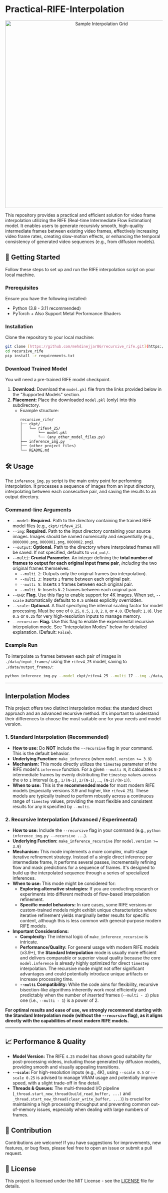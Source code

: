 # Practical-RIFE-Interpolation

<p align="center">
  <img src="image/grid.png" alt="Sample Interpolation Grid" width="600"/>
</p>

This repository provides a practical and efficient solution for video frame interpolation utilizing the RIFE (Real-time Intermediate Flow Estimation) model. It enables users to generate recursivly smooth, high-quality intermediate frames between existing video frames, effectively increasing video frame rates, creating slow-motion effects, or enhancing the temporal consistency of generated video sequences (e.g., from diffusion models).

## 🚀 Getting Started

Follow these steps to set up and run the RIFE interpolation script on your local machine.

### Prerequisites

Ensure you have the following installed:

- Python (3.8 - 3.11 recommended)
- PyTorch + Also Support Metal Performance Shaders

### Installation

Clone the repository to your local machine:

```bash
git clone [https://github.com/mehdinejjar86/recursive_rife.git](https://github.com/mehdinejjar86/recursive_rife.git)
cd recursive_rife
pip install -r requirements.txt
```

### Download Trained Model

You will need a pre-trained RIFE model checkpoint.

1.  **Download:** Download the `model.pkl` file from the links provided below in the "Supported Models" section.
2.  **Placement:** Place the downloaded `model.pkl` (only) into this subdirectory.
    - Example structure:
      ```
      recursive_rife/
      ├── ckpt/
      │   └── rifev4_25/
      │       └── model.pkl
      │       └── (any_other_model_files.py)
      ├── inference_img.py
      ├── (other project files)
      └── README.md
      ```

## 🛠 Usage

The `inference_img.py` script is the main entry point for performing interpolation. It processes a sequence of images from an input directory, interpolating between each consecutive pair, and saving the results to an output directory.

### Command-line Arguments

- `--model`: **Required.** Path to the directory containing the trained RIFE model files (e.g., `ckpt/rifev4_25`).
- `--img`: **Required.** Path to the input directory containing your source images. Images should be named numerically and sequentially (e.g., `0000000.png`, `0000001.png`, `0000002.png`).
- `--output`: **Optional.** Path to the directory where interpolated frames will be saved. If not specified, defaults to `vid_out/`.
- `--multi`: **Crucial Parameter.** An integer defining the **total number of frames to output for each original input frame pair**, _including_ the two original frames themselves.
  - `--multi 2`: Outputs only the original frames (no interpolation).
  - `--multi 3`: Inserts `1` frame between each original pair.
  - `--multi 5`: Inserts `3` frames between each original pair.
  - `--multi N`: Inserts `N-2` frames between each original pair.
- `--UHD`: **Flag.** Use this flag to enable support for 4K images. When set, `--scale` automatically defaults to `0.5` unless explicitly overridden.
- `--scale`: **Optional.** A float specifying the internal scaling factor for model processing. Must be one of `0.25`, `0.5`, `1.0`, `2.0`, or `4.0`. (Default: `1.0`). Use `0.5` or `0.25` for very high-resolution inputs to manage memory.
- `--recursive`: **Flag.** Use this flag to enable the experimental recursive interpolation mode. See "Interpolation Modes" below for detailed explanation. (Default: `False`).

### Example Run

To interpolate `15` frames between each pair of images in `./data/input_frames/` using the `rifev4_25` model, saving to `./data/output_frames/`:

```bash
python inference_img.py --model ckpt/rifev4_25 --multi 17 --img ./data/input_frames --output ./data/output_frames
```

---

## Interpolation Modes

This project offers two distinct interpolation modes: the standard direct approach and an advanced recursive method. It's important to understand their differences to choose the most suitable one for your needs and model version.

### 1\. Standard Interpolation (Recommended)

- **How to use:** Do **NOT** include the `--recursive` flag in your command. This is the default behavior.
- **Underlying Function:** `make_inference` (when `model.version >= 3.9`)
- **Mechanism:** This mode directly utilizes the `timestep` parameter of the RIFE model's `inference` function. For a given `--multi N`, it calculates `N-2` intermediate frames by evenly distributing the `timestep` values across the `0` to `1` interval (e.g., `1/(N-1)`, `2/(N-1)`, ..., `(N-2)/(N-1)`).
- **When to use:** This is the **recommended mode** for most modern RIFE models (especially versions 3.9 and higher, like `rifev4_25`). These models are typically trained to perform robustly across a continuous range of `timestep` values, providing the most flexible and consistent results for any `N` specified by `--multi`.

### 2\. Recursive Interpolation (Advanced / Experimental)

- **How to use:** Include the `--recursive` flag in your command (e.g., `python inference_img.py --recursive ...`).
- **Underlying Function:** `make_inference_recursive` (for `model.version >= 3.9`)
- **Mechanism:** This mode implements a more complex, multi-stage iterative refinement strategy. Instead of a single direct inference per intermediate frame, it performs several passes, incrementally refining flow and mask predictions for a sequence of frames. It's designed to build up the interpolated sequence through a series of specialized inferences.
- **When to use:** This mode might be considered for:
  - **Exploring alternative strategies:** If you are conducting research or experiments into different methods of flow-based interpolation refinement.
  - **Specific model behaviors:** In rare cases, some RIFE versions or custom-trained models might exhibit unique characteristics where iterative refinement yields marginally better results for specific content, although this is less common with general-purpose modern RIFE models.
- **Important Considerations:**
  - **Complexity:** The internal logic of `make_inference_recursive` is intricate.
  - **Performance/Quality:** For general usage with modern RIFE models (v3.9+), the **Standard Interpolation** mode is usually more efficient and delivers comparable or superior visual quality because the core `model.inference` is already highly optimized for direct `timestep` interpolation. The recursive mode might not offer significant advantages and could potentially introduce unique artifacts or increase processing time.
  - **`--multi` Compatibility:** While the code aims for flexibility, recursive bisection-like algorithms inherently work most efficiently and predictably when the number of _inserted_ frames (`--multi - 2`) plus one (i.e., `--multi - 1`) is a power of 2.

**For optimal results and ease of use, we strongly recommend starting with the Standard Interpolation mode (without the `--recursive` flag), as it aligns directly with the capabilities of most modern RIFE models.**

---

## 📈 Performance & Quality

- **Model Version:** The RIFE `4.25` model has shown good suitability for post-processing videos, including those generated by diffusion models, providing smooth and visually appealing transitions.
- **`--scale`:** For high-resolution inputs (e.g., 4K), using `--scale 0.5` or `--scale 0.25` is advised to manage VRAM usage and potentially improve speed, with a slight trade-off in fine detail.
- **Threads & Queues:** The multi-threaded I/O pipeline (`_thread.start_new_thread(build_read_buffer, ...)` and `_thread.start_new_thread(clear_write_buffer, ...)`) is crucial for maintaining a high processing throughput and preventing common out-of-memory issues, especially when dealing with large numbers of frames.

## 🤝 Contribution

Contributions are welcome\! If you have suggestions for improvements, new features, or bug fixes, please feel free to open an issue or submit a pull request.

## 📄 License

This project is licensed under the MIT License - see the [LICENSE](LICENSE.md) file for details.
